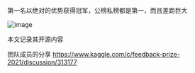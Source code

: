 第一名以绝对的优势获得冠军，公榜私榜都是第一，而且差距巨大

![image](https://user-images.githubusercontent.com/80966793/158499774-f40fafc0-e7ed-4c48-91eb-e2d78cd8d414.png)

本文记录其开源内容

团队成员的分享   https://www.kaggle.com/c/feedback-prize-2021/discussion/313177
